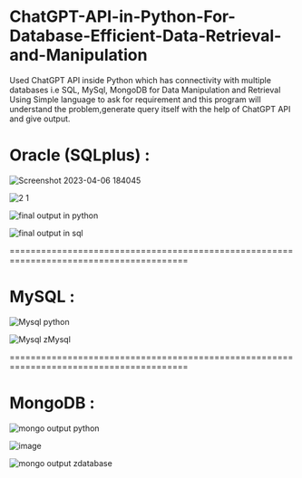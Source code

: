 # ChatGPT-API-in-Python-For-Database-Efficient-Data-Retrieval-and-Manipulation
Used ChatGPT API inside Python which has connectivity with multiple databases i.e SQL, MySql, MongoDB for Data Manipulation and Retrieval
Using Simple language to ask for requirement and this program will understand the problem,generate query itself with the help of ChatGPT API and give output.

# Oracle (SQLplus) :

![Screenshot 2023-04-06 184045](https://user-images.githubusercontent.com/114352465/230388653-ee8fd210-bbc8-40c5-87e5-c95630ba7e7c.png)

![2 1](https://user-images.githubusercontent.com/114352465/227759714-7a3c0342-7cbe-4e7d-9672-bbd318113ca0.png)

![final output in python](https://user-images.githubusercontent.com/114352465/227759712-e960a06d-42da-4199-aea2-e336ddad8ac8.png)

![final output in sql](https://user-images.githubusercontent.com/114352465/227759323-e44b84b4-6edc-4121-b7cd-969b80b2b0ba.png)

========================================================================================

# MySQL :

![Mysql python](https://user-images.githubusercontent.com/114352465/227759707-51323ac7-ffdf-426d-b489-fd21af9f2a2c.png)

![Mysql zMysql](https://user-images.githubusercontent.com/114352465/227759339-ef07c80c-486c-4c31-a10d-801cf589023e.png)

========================================================================================

# MongoDB :

![mongo output python](https://user-images.githubusercontent.com/114352465/227759699-a1a07e79-253d-406f-92ad-ccc1725bc52d.png)

![image](https://user-images.githubusercontent.com/114352465/230555478-d9046485-ce2b-43e5-a1a6-b8e3bd074e3b.png)

![mongo output zdatabase](https://user-images.githubusercontent.com/114352465/227759332-657c8437-738c-41d0-93f8-b3c906a88573.png)
